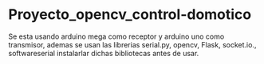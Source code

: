 # Proyecto_opencv_control-domotico

Se esta usando arduino mega como receptor y arduino uno como transmisor, ademas se usan las librerias serial.py, opencv, Flask, socket.io., softwareserial
instalarlar dichas bibliotecas antes de usar.
